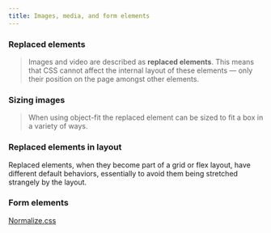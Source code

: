 ```yaml
---
title: Images, media, and form elements
---
```


### Replaced elements

> Images and video are described as **replaced elements**. This means that CSS cannot affect the internal layout of these elements — only their position on the page amongst other elements.

### Sizing images

> When using object-fit the replaced element can be sized to fit a box in a variety of ways.

### Replaced elements in layout

Replaced elements, when they become part of a grid or flex layout, have different default behaviors, essentially to avoid them being stretched strangely by the layout.

### Form elements

[Normalize.css](https://necolas.github.io/normalize.css/)
